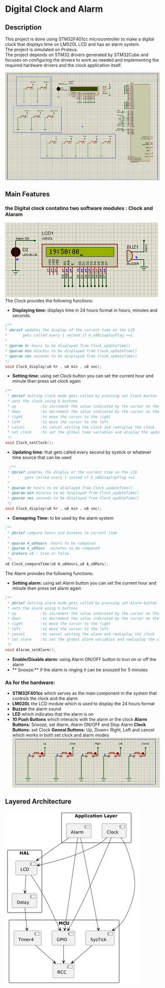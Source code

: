 # Digital Clock and Alarm
## Description
This project is done using STM32F401cc microcontroller to make a digital clock that displays time on LM020L LCD and has an alarm system.\
The project is simulated on Proteus. \
The project depends on STM32 drivers generated by STM32Cube and focuses on configuring the drivers to work as needed and implementing the required hardware drivers
and the clock application itself.

![Main](https://github.com/Ziad-Elshrief/DigitalClock_Alarm/blob/main/Simulation%20snippets/Main.JPG)

## Main Features
### the Digital clock contatins two software modules : Clock and Alaram
![Clock](https://github.com/Ziad-Elshrief/DigitalClock_Alarm/blob/main/Simulation%20snippets/Clock.JPG) \
The Clock provides the following functions:
* **Displaying time:** displays time in 24 hours format in hours, minutes and seconds.
 ```C
/**
 * @brief updates the display of the current time on the LCD
 * 		 gets called every 1 second if G_u8DisaplayFlag ==1
 * 
 * @param hr hours to be displayed from Clock_updateTime()
 * @param min minutes to be displayed from Clock_updateTime()
 * @param sec seconds to be displayed from Clock_updateTime()
 */
void Clock_display(u8 hr , u8 min , u8 sec);
  ```
* **Setting time:** using set Clock button you can set the current hour and minute then press set clock again
``` C
/**
 * @brief Setting clock mode gets called by pressing set Clock button
 * sets the clock using 6 buttons
 * up 			:to increment the value indicated by the cursor on the LCD
 * down 		:to decrement the value indicated by the cursor on the LCD
 * right 		:to move the cursor to the right 
 * left			:to move the cursor to the left
 * cancel 		:to cancel setting the clock and redisplay the clock
 * set clock 	:to set the global time variables and display the updated time 
 */
void Clock_setClock();
```
* **Updating time:** that gets called every second by systick or whatever time source that can be used
``` c
  /**
 * @brief updates the display of the current time on the LCD
 * 		 gets called every 1 second if G_u8DisaplayFlag ==1
 * 
 * @param hr hours to be displayed from Clock_updateTime()
 * @param min minutes to be displayed from Clock_updateTime()
 * @param sec seconds to be displayed from Clock_updateTime()
 */
void Clock_display(u8 hr , u8 min , u8 sec);
```
* **Comapring Time:** to be used by the alarm system
``` C
/**
 * @brief compare hours and minutes to current time 
 * 
 * @param A_u8Hours :hours to be compared
 * @param A_u8Mins 	:minutes to be compared
 * @return u8 : true or false
 */
u8 Clock_compareTime(u8 A_u8Hours,u8 A_u8Mins);
```

The Alarm provides the following functions:
* **Setting alarm:** using set Alarm button you can set the current hour and minute then press set alarm again
``` C
/**
 * @brief Setting alarm mode gets called by pressing set Alarm button
 * sets the alarm using 6 buttons
 * up 			:to increment the value indicated by the cursor on the LCD
 * down 		:to decrement the value indicated by the cursor on the LCD
 * right 		:to move the cursor to the right
 * left			:to move the cursor to the left
 * cancel 		:to cancel setting the alarm and redisplay the clock
 * set alarm 	:to set the global alarm variables and redisplay the clock
 */
void Alaram_setAlarm();
```
* **Enable/Disable alarm:** using Alarm ON/OFF button to trun on or off the alarm
* ** Snooze:** if the alarm is ringing it can be snoozed for 5 minutes

### As for the hardware:
* **STM32F401cc** which serves as the main component in the system that controls the clock and the alarm
* **LM020L** the LCD module which is used to display the 24 hours format
* **Buzzer** the alarm sound
* **LED** which indicates that the alarm is on
* **10 Push Buttons** which interacts with the alarm or the clock
  **Alarm Buttons:** Snooze, set Alarm, Alarm ON/OFF and Stop Alarm
  **Clock Buttons:** set Clock
  **Geneal Buttons:** Up, Down< Right, Left and cancel
  which works in both set clock and alarm modes 
  ![Buttons](https://github.com/Ziad-Elshrief/DigitalClock_Alarm/blob/main/Simulation%20snippets/MainButtons.JPG)

## Layered Architecture
  ![Layered Architecture](https://github.com/Ziad-Elshrief/DigitalClock_Alarm/blob/main/layered_arch.PNG)
